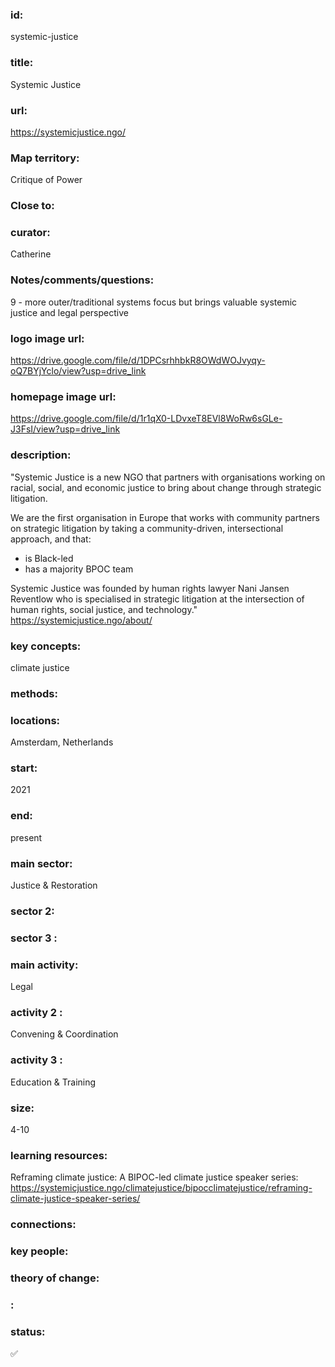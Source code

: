### id: 
  systemic-justice
### title: 
  Systemic Justice
### url: 
  https://systemicjustice.ngo/
### Map territory: 
  Critique of Power
### Close to: 
  
### curator: 
  Catherine
### Notes/comments/questions: 
  9 - more outer/traditional systems focus but brings valuable systemic justice and legal perspective
### logo image url: 
  https://drive.google.com/file/d/1DPCsrhhbkR8OWdWOJvyqy-oQ7BYjYclo/view?usp=drive_link
### homepage image url: 
  https://drive.google.com/file/d/1r1qX0-LDvxeT8EVl8WoRw6sGLe-J3FsI/view?usp=drive_link
### description: 
  "Systemic Justice is a new NGO that partners with organisations working on racial, social, and economic justice to bring about change through strategic litigation.

We are the first organisation in Europe that works with community partners on strategic litigation by taking a community-driven, intersectional approach, and that: 

- is Black-led 
- has a majority BPOC team 

Systemic Justice was founded by human rights lawyer Nani Jansen Reventlow who is specialised in strategic litigation at the intersection of human rights, social justice, and technology."
https://systemicjustice.ngo/about/ 
### key concepts: 
  climate justice
### methods: 
  
### locations: 
  Amsterdam, Netherlands
### start: 
  2021
### end: 
  present
### main sector: 
  Justice & Restoration
### sector 2: 
  
### sector 3 : 
  
### main activity: 
  Legal
### activity 2 : 
  Convening & Coordination
### activity 3 : 
  Education & Training
### size: 
  4-10
### learning resources: 
  Reframing climate justice: A BIPOC-led climate justice speaker series: https://systemicjustice.ngo/climatejustice/bipocclimatejustice/reframing-climate-justice-speaker-series/ 
### connections: 
  
### key people: 
  
### theory of change: 
  
### : 
  
### status: 
  ✅
